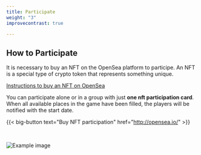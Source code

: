 ```yaml
---
title: Participate
weight: "3"
improvecontrast: true

---
```

## How to Participate

It is necessary to buy an NFT on the OpenSea platform to participe. An NFT is a special type of crypto token that represents something unique.

[Instructions to buy an NFT on OpenSea](https://cryptonews.com/guides/how-to-find-buy-and-sell-nfts-on-opensea.htm)

You can participate alone or in a group with just **one nft participation card**. When all available places in the game have been filled, the players will be notified with the start date.

{{< big-button text="Buy NFT participation" href="http://opensea.io/" >}}

&nbsp;

![Example image](/img/nftcard.png)